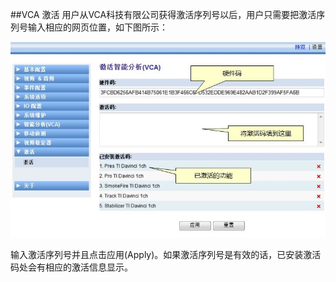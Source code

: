 ##VCA 激活 
用户从VCA科技有限公司获得激活序列号以后，用户只需要把激活序列号输入相应的网页位置，如下图所示：

<img src="images/I16625694270.jpeg"></img>

输入激活序列号并且点击应用(Apply)。如果激活序列号是有效的话，已安装激活码处会有相应的激活信息显示。